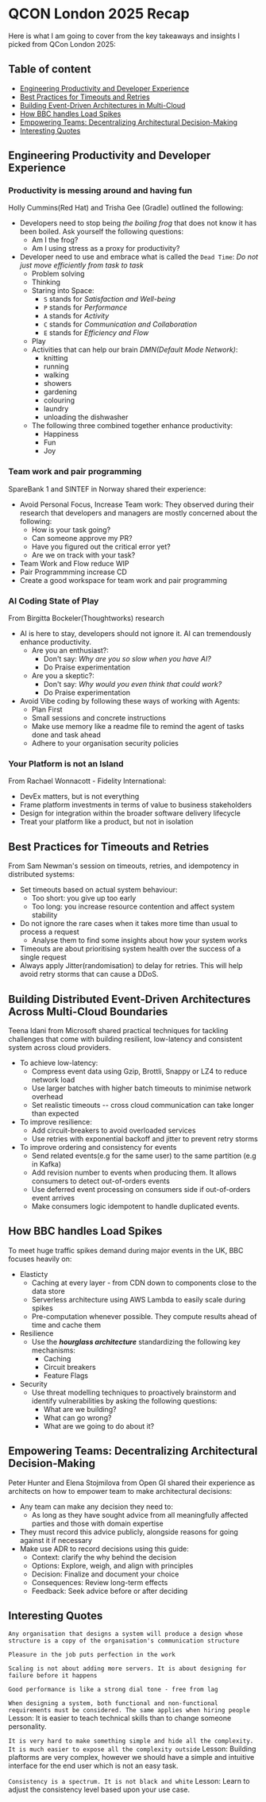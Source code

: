 # QCON London 2025 Recap

Here is what I am going to cover from the key takeaways and insights I picked from QCon London 2025:

## Table of content
- [Engineering Productivity and Developer Experience](#engineering-productivity-and-developer-experience)
- [Best Practices for Timeouts and Retries](#best-practices-for-timeouts-and-retries)
- [Building Event-Driven Architectures in Multi-Cloud](#building-distributed-event-driven-architectures-across-multi-cloud-boundaries)
- [How BBC handles Load Spikes](#how-bbc-handles-load-spikes)
- [Empowering Teams: Decentralizing Architectural Decision-Making](#empowering-teams-decentralizing-architectural-decision-making)
- [Interesting Quotes](#interesting-quotes)

## Engineering Productivity and Developer Experience

### Productivity is messing around and having fun

Holly Cummins(Red Hat) and Trisha Gee (Gradle) outlined the following:

- Developers need to stop being *the boiling frog* that does not know it has been boiled. Ask yourself the following questions:
    - Am I the frog?
    - Am I using stress as a proxy for productivity?
- Developer need to use and embrace what is called the `Dead Time`: *Do not just move efficiently from task to task*
    - Problem solving
    - Thinking
    - Staring into Space:
        - `S` stands for *Satisfaction and Well-being*
        - `P` stands for *Performance*
        - `A` stands for *Activity*
        - `C` stands for *Communication and Collaboration*
        - `E` stands for *Efficiency and Flow*
    - Play
    - Activities that can help our brain *DMN(Default Mode Network)*:
        - knitting
        - running
        - walking
        - showers
        - gardening
        - colouring
        - laundry
        - unloading the dishwasher
    - The following three combined together enhance productivity:
        - Happiness
        - Fun
        - Joy

### Team work and pair programming

SpareBank 1 and SINTEF in Norway shared their experience:

- Avoid Personal Focus, Increase Team work:
  They observed during their research that developers and managers are mostly concerned about the following:
    - How is your task going?
    - Can someone approve my PR?
    - Have you figured out the critical error yet?
    - Are we on track with your task?
- Team Work and Flow reduce WIP
- Pair Programmming increase CD
- Create a good workspace for team work and pair programming

### AI Coding State of Play
From Birgitta Bockeler(Thoughtworks) research
- AI is here to stay, developers should not ignore it. AI can tremendously enhance productivity.
    - Are you an enthusiast?:
        - Don't say: *Why are you so slow when you have AI?*
        - Do Praise experimentation
    - Are you a skeptic?:
        - Don't say: *Why would you even think that could work?*
        - Do Praise experimentation
- Avoid Vibe coding by following these ways of working with Agents:
    - Plan First
    - Small sessions and concrete instructions
    - Make use memory like a readme file to remind the agent of tasks done and task ahead
    - Adhere to your organisation security policies

### Your Platform is not an Island
From Rachael Wonnacott - Fidelity International:

- DevEx matters, but is not everything
- Frame platform investments in terms of value to business stakeholders
- Design for integration within the broader software delivery lifecycle
- Treat your platform like a product, but not in isolation

## Best Practices for Timeouts and Retries

From Sam Newman's session on timeouts, retries, and idempotency in distributed systems:

- Set timeouts based on actual system behaviour:
    - Too short: you give up too early
    - Too long: you increase resource contention and affect system stability
- Do not ignore the rare cases when it takes more time than usual to process a request
    - Analyse them to find some insights about how your system works
- Timeouts are about prioritising system health over the success of a single request
- Always apply Jitter(randomisation) to delay for retries. This will help avoid retry storms that can cause a DDoS.

## Building Distributed Event-Driven Architectures Across Multi-Cloud Boundaries

Teena Idani from Microsoft shared practical techniques for tackling challenges that come with building resilient, low-latency and consistent system across cloud providers.

- To achieve low-latency:
    - Compress event data using Gzip, Brottli, Snappy or LZ4 to reduce network load
    - Use larger batches with higher batch timeouts to minimise network overhead
    - Set realistic timeouts -- cross cloud communication can take longer than expected
- To improve resilience:
    - Add circuit-breakers to avoid overloaded services
    - Use retries with exponential backoff and jitter to prevent retry storms
- To improve ordering and consistency for events
    - Send related events(e.g for the same user) to the same partition (e.g in Kafka)
    - Add revision number to events when producing them. It allows consumers to detect out-of-orders events
    - Use deferred event processing on consumers side if out-of-orders event arrives
    - Make consumers logic idempotent to handle duplicated events.

## How BBC handles Load Spikes

To meet huge traffic spikes demand during major events in the UK, BBC focuses heavily on:

- Elasticty
    - Caching at every layer - from CDN down to components close to the data store
    - Serverless architecture using AWS Lambda to easily scale during spikes
    - Pre-computation whenever possible. They compute results ahead of time and cache them
- Resilience
    - Use the _**hourglass architecture**_ standardizing the following key mechanisms:
        - Caching
        - Circuit breakers
        - Feature Flags
- Security
    - Use threat modelling techniques to proactively brainstorm and identify vulnerabilities by asking the following questions:
        - What are we building?
        - What can go wrong?
        - What are we going to do about it?

## Empowering Teams: Decentralizing Architectural Decision-Making
Peter Hunter and Elena Stojmilova from Open GI shared their experience as architects on how to empower team to make architectural decisions:

- Any team can make any decision they need to:
    - As long as they have sought advice from all meaningfully affected parties and those with domain expertise
- They must record this advice publicly, alongside reasons for going against it if necessary
- Make use ADR to record decisions using this guide:
    - Context: clarify the why behind the decision
    - Options: Explore, weigh, and align with principles
    - Decision: Finalize and document your choice
    - Consequences: Review long-term effects
    - Feedback: Seek advice before or after deciding

## Interesting Quotes


`Any organisation that designs a system will produce a design whose structure is a copy of the organisation's communication structure`

`Pleasure in the job puts perfection in the work`

`Scaling is not about adding more servers. It is about designing for failure before it happens`

`Good performance is like a strong dial tone - free from lag`

`When designing a system, both functional and non-functional requirements must be considered. The same applies when hiring people`
Lesson: It is easier to teach technical skills than to change someone personality.

`It is very hard to make something simple and hide all the complexity. It is much easier to expose all the complexity outside`
Lesson: Building plaftorms are very complex, however we should have a simple and intuitive interface for the end user which is not an easy task.

`Consistency is a spectrum. It is not black and white`
Lesson: Learn to adjust the consistency level based upon your use case.